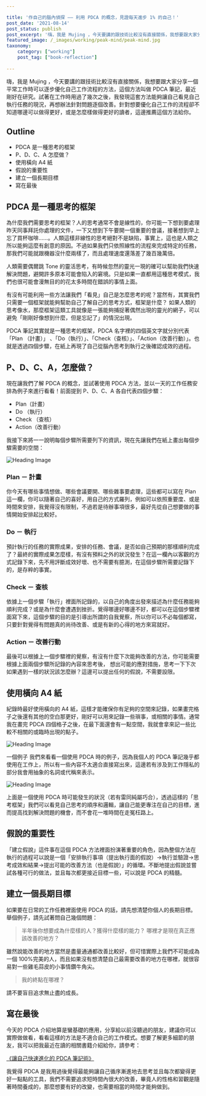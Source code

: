 ```yaml
---

title: '作自己的腦內偵探 —— 利用 PDCA 的概念，見證每天進步 1% 的自己！'
post_date: '2021-08-14'
post_status: publish
post_excerpt: '嗨，我是 Mujing ，今天要講的跟技術比較沒有直接關係，我想要跟大家分享一個平常工作時可以逐步優化自己工作流程的方法，這個方法叫做 PDCA 筆記，最近剛好在研究。'
featured_image: /_images/working/peak-mind/peak-mind.jpg
taxonomy:
    category: ["working"]
    post_tag: ["book-reflection"]
    
---
```


嗨，我是 Mujing ，今天要講的跟技術比較沒有直接關係，我想要跟大家分享一個平常工作時可以逐步優化自己工作流程的方法，這個方法叫做 PDCA 筆記，最近剛好在研究。試著在工作時用過了幾次之後，我發現這套方法能夠讓自己看見自己執行任務的現況，再想辦法針對問題逐個改善。針對想要優化自己工作的流程卻不知道哪邊可以做得更好，或是怎麼樣做得更好的讀者，這邊推薦這個方法給你。

## Outline

- PDCA 是一種思考的框架
- P、D、C、A 怎麼做？
- 使用橫向 A4 紙
- 假說的重要性
- 建立一個長期目標
- 寫在最後

## PDCA 是一種思考的框架

為什麼我們需要思考的框架？人的思考通常不會是線性的，你可能一下想到要處理昨天同事拜託你處理的文件，一下又想到下午要開一個重要的會議，接著想到早上忘了買杯咖啡……。人類這樣非線性的思考絕對不是缺陷，事實上，這也是人類之所以能夠這麼有創意的原因。不過如果我們只依照線性的流程來完成特定的任務，那我們可能就跟機器沒什麼兩樣了，而且處理速度還落差了幾百幾萬倍。

人類需要偶爾跳 Tone 的靈活思考，有時候忽然的靈光一現的確可以幫助我們快速解決問題，避開許多原本可能會陷入的窘境。只是如果一直都用這種思考模式，我們也很可能會漫無目的的花太多時間在錯誤的事情上面。

有沒有可能利用一些方法讓我們「看見」自己是怎麼思考的呢？當然有，其實我們只需要一個框架就能夠幫助自己了解自己的思考方式，框架是什麼？ 如果人類的思考像水，那麼框架這類工具就像是一張能夠捕捉著偶然出現的靈光的網子，可以避免「剛剛好像想到什麼，但是忘記了」的情況出現。

PDCA 筆記其實就是一種思考的框架，PDCA 名字裡的四個英文字就分別代表「Plan （計畫）」 、「Do（執行）」、「Check（查核）」、「Action（改善行動）」。也就是透過四個步驟，在紙上再現了自己從腦內思考到執行之後確認成效的過程。

## P、D、C、A，怎麼做？

現在讓我們了解 PDCA 的概念，並試著使用 PDCA 方法，並以一天的工作任務安排為例子來進行看看！前面提到 P、D、C、A 各自代表四個步驟：

- Plan（計畫）
- Do （執行）
- Check （查核）
- Action（改善行動）

我接下來將一一說明每個步驟所需要列下的資訊，現在先讓我們在紙上畫出每個步驟需要的空間：

![Heading Image](/_images/working/pdca-method/pdca-method-intro.png)

### Plan － 計畫

你今天有哪些事情想做、哪些會議要開、哪些雜事要處理，這些都可以寫在 Plan 這一欄，你可以隨著自己的喜好，用自己的方式羅列，例如可以依照重要度、或是時間來安排，我覺得沒有限制，不過若是待辦事項很多，最好先從自己想要做的事情開始安排起比較好。

### Do － 執行

預計執行的任務的實際成果，安排的任務、會議，是否如自己預期的那樣順利完成了？最終的實際成果怎麼樣，有沒有預料之外的狀況發生？在這一欄內以客觀的方式記錄下來，先不用評斷成效好壞、也不需要有臆測，在這個步驟所需要記錄下的，是存粹的事實。

### Check － 查核

依據上一個步驟「執行」裡面所記錄的，以自己的角度出發來描述為什麼任務能夠順利完成？或是為什麼會遭遇到挫折。覺得哪邊好哪邊不好，都可以在這個步驟裡面寫下來，這個步驟的目的是引導出所謂的自我覺察，所以你可以不必每個都寫，只要針對覺得有問題真的尚待改善、或是有新的心得的地方來寫就好。

### Action － 改善行動

最後可以根據上一個步驟裡的覺察，有沒有什麼下次能夠改善的方法，你可能需要根據上面兩個步驟所記錄的內容來思考後， 想出可能的應對措施，思考一下下次如果遇到一樣的狀況該怎麼辦？這邊可以提出任何的假說，不需要設限。

## 使用橫向 A4 紙

紀錄時最好使用橫向的 A4 紙，這樣才能確保你有足夠的空間來記錄，如果畫完格子之後還有其他的空白那更好，剛好可以用來記錄一些瑣事，或相關的事情。通常我在畫完 PDCA 四個格子之後，在最下面還會有一點空間，我就會拿來記一些比較不相關的或臨時出現的點子。

![Heading Image](/_images/working/pdca-method/pdca-method-note.png)

一個例子
我們來看看一個使用 PDCA 時的例子，因為我個人的 PDCA 筆記幾乎都使用在工作上，所以有一些內容不太適合直接寫出來，這邊若有涉及到工作隱私的部分我會用抽象的名詞或代稱來表示。

![Heading Image](/_images/working/pdca-method/pdca-method-example.png)

上面是一個使用 PDCA 時可能發生的狀況（若有雷同純屬巧合），透過這樣的「思考框架」我們可以看見自己思考的順序和邏輯，讓自己能更專注在自己的目標，進而提高找到解決問題的機會，而不會花一堆時間在走冤枉路上。

## 假說的重要性

「建立假說」這件事在這個 PDCA 方法裡面扮演著重要的角色，因為整個方法在執行的過程可以說是一個「安排執行事項（提出執行面的假說）->執行並驗證->思考成效和結果->提出可能的改善方法（也是假說）」的循環。不斷地提出假說並嘗試各種可行的做法，並且每次都更接近目標一些，可以說是 PDCA 的精髓。

## 建立一個長期目標

如果要在日常的工作任務裡面使用 PDCA 的話，請先想清楚你個人的長期目標。舉個例子，請先試著問自己幾個問題：

> 半年後你想要成為什麼樣的人？獲得什麼樣的能力？
> 哪裡才是現在真正應該改善的地方？

雖然說能改善的地方當然是盡量通通都改善比較好，但可惜實際上我們不可能成為一個 100%完美的人，而且如果沒有想清楚自己最需要改善的地方在哪裡，就很容易對一些雞毛蒜皮的小事情鑽牛角尖。

> 我的終點在哪裡？

請不要盲目追求無止盡的成長。

## 寫在最後

今天的 PDCA 介紹地算是蠻基礎的應用，分享給以前沒聽過的朋友，建議你可以實際做做看，看看這樣的方法是不適合自己的工作模式。想要了解更多細節的朋友，我可以把我最近在讀的相關書籍介紹給你，請參考：

[《讓自己快速進化的 PDCA 筆記術》](https://www.books.com.tw/products/0010761289)

我覺得 PDCA 是我用過後覺得最能夠讓自己循序漸進地去思考並且每次都變得更好一點點的工具，我們不需要追求短時間內很大的改善，畢竟人的性格和習觀是隨著時間養成的，那麼想要有好的改變，也需要相當的時間才能夠做到。
